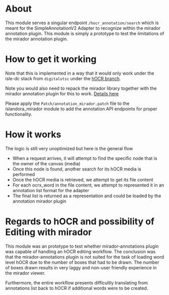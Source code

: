 # About
This module serves a singular endpoint `/hocr_annotation/search` which is meant for the SimpleAnnotationV2 Adapter to recognize within the mirador annotation plugin.
This module is simply a prototype to test the limitations of the mirador annotation plugin.

# How to get it working
Note that this is implemented in a way that it would only work under the isle-dc stack from `digitalutsc` under the [hOCR branch](https://github.com/digitalutsc/isle-dc/tree/hocr).

Note you would also need to repack the mirador library together with the mirador annotation plugin for this to work. [Details here](https://github.com/digitalutsc/mirador_pack)

Please apply the `Patch/annotation_mirador.patch` file to the islandora_mirador module to add the annotation API endpoints for proper functionality.

# How it works
The logic is still very unoptimized but here is the general flow
 - When a request arrives, it will attempt to find the specific node that is the owner of the canvas (media)
 - Once this node is found, another search for its hOCR media is performed
 - Once the hOCR media is retrieved, we attempt to get its file content
 - For each ocrx_word in the file content, we attempt to represented it in an annotation list format for the adapter
 - The final list is returned as a representation and could be loaded by the annotation mirador plugin

# Regards to hOCR and possibility of Editing with mirador
This module was an prototype to test whether mirador-annotations plugin was capable of handling an hOCR editing workflow. The conclusion was that the mirador-annotations plugin is not suited for the task of loading word level hOCR due to the number of boxes that had to be drawn. The number of boxes drawn results in very laggy and non-user friendly experience in the mirador viewer. 

Furthermore, the entire workflow presents difficultly translating from annotations list back to hOCR if additional words were to be created.